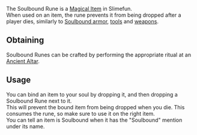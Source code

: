 The Soulbound Rune is a [Magical Item](https://github.com/TheBusyBiscuit/Slimefun4/wiki/Magical-Items) in Slimefun.<br>
When used on an item, the rune prevents it from being dropped after a player dies, similarly to [Soulbound armor](https://github.com/TheBusyBiscuit/Slimefun4/wiki/Soulbound-Armor), [tools](https://github.com/TheBusyBiscuit/Slimefun4/wiki/Soulbound-Tools) and [weapons](https://github.com/TheBusyBiscuit/Slimefun4/wiki/Soulbound-Weapons).

## Obtaining
Soulbound Runes can be crafted by performing the appropriate ritual at an [Ancient Altar](https://github.com/TheBusyBiscuit/Slimefun4/wiki/Ancient-Altar).

## Usage
You can bind an item to your soul by dropping it, and then dropping a Soulbound Rune next to it.<br>
This will prevent the bound item from being dropped when you die. This consumes the rune, so make sure to use it on the right item.<br>
You can tell an item is Soulbound when it has the "Soulbound" mention under its name.
